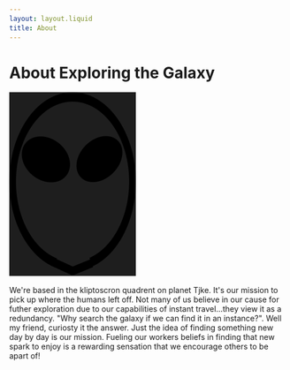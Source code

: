 ```yaml
---
layout: layout.liquid
title: About
---
```


# About Exploring the Galaxy
<img class="about" alt="Fictional alien created on figma" src="/images/alien.png" />
<p class="para">We're based in the kliptoscron quadrent on planet Tjke. It's our mission to pick up where the humans left off. Not many of us believe in our cause for futher exploration due to our capabilities of instant travel...they view it as a redundancy. "Why search the galaxy if we can find it in an instance?". Well my friend, curiosty it the answer. Just the idea of finding something new day by day is our mission. Fueling our workers beliefs in finding that new spark to enjoy is a rewarding sensation that we encourage others to be apart of!</P>